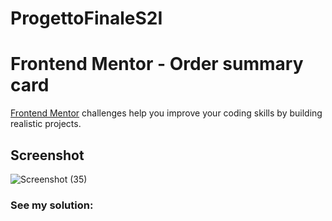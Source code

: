 # ProgettoFinaleS2I


# Frontend Mentor - Order summary card



[Frontend Mentor](https://www.frontendmentor.io) challenges help you improve your coding skills by building realistic projects.




## Screenshot

![Screenshot (35)](https://user-images.githubusercontent.com/85753606/142200114-941f479b-a046-455f-a141-fdb530ee5de2.png)






### See my solution:
